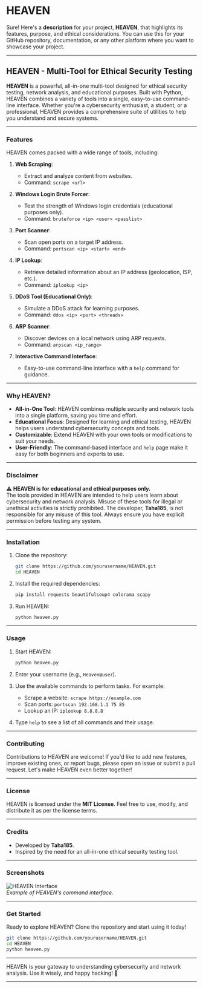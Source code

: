 # HEAVEN
Sure! Here's a **description** for your project, **HEAVEN**, that highlights its features, purpose, and ethical considerations. You can use this for your GitHub repository, documentation, or any other platform where you want to showcase your project.

---

## **HEAVEN - Multi-Tool for Ethical Security Testing**

**HEAVEN** is a powerful, all-in-one multi-tool designed for ethical security testing, network analysis, and educational purposes. Built with Python, HEAVEN combines a variety of tools into a single, easy-to-use command-line interface. Whether you're a cybersecurity enthusiast, a student, or a professional, HEAVEN provides a comprehensive suite of utilities to help you understand and secure systems.

---

### **Features**

HEAVEN comes packed with a wide range of tools, including:

1. **Web Scraping**:
   - Extract and analyze content from websites.
   - Command: `scrape <url>`

2. **Windows Login Brute Forcer**:
   - Test the strength of Windows login credentials (educational purposes only).
   - Command: `bruteforce <ip> <user> <passlist>`

3. **Port Scanner**:
   - Scan open ports on a target IP address.
   - Command: `portscan <ip> <start> <end>`

4. **IP Lookup**:
   - Retrieve detailed information about an IP address (geolocation, ISP, etc.).
   - Command: `iplookup <ip>`

5. **DDoS Tool (Educational Only)**:
   - Simulate a DDoS attack for learning purposes.
   - Command: `ddos <ip> <port> <threads>`

6. **ARP Scanner**:
   - Discover devices on a local network using ARP requests.
   - Command: `arpscan <ip_range>`

7. **Interactive Command Interface**:
   - Easy-to-use command-line interface with a `help` command for guidance.

---

### **Why HEAVEN?**

- **All-in-One Tool**: HEAVEN combines multiple security and network tools into a single platform, saving you time and effort.
- **Educational Focus**: Designed for learning and ethical testing, HEAVEN helps users understand cybersecurity concepts and tools.
- **Customizable**: Extend HEAVEN with your own tools or modifications to suit your needs.
- **User-Friendly**: The command-based interface and `help` page make it easy for both beginners and experts to use.

---

### **Disclaimer**

⚠️ **HEAVEN is for educational and ethical purposes only.**  
The tools provided in HEAVEN are intended to help users learn about cybersecurity and network analysis. Misuse of these tools for illegal or unethical activities is strictly prohibited. The developer, **Taha185**, is not responsible for any misuse of this tool. Always ensure you have explicit permission before testing any system.

---

### **Installation**

1. Clone the repository:
   ```bash
   git clone https://github.com/yourusername/HEAVEN.git
   cd HEAVEN
   ```

2. Install the required dependencies:
   ```bash
   pip install requests beautifulsoup4 colorama scapy
   ```

3. Run HEAVEN:
   ```bash
   python heaven.py
   ```

---

### **Usage**

1. Start HEAVEN:
   ```bash
   python heaven.py
   ```

2. Enter your username (e.g., `Heaven@user`).

3. Use the available commands to perform tasks. For example:
   - Scrape a website: `scrape https://example.com`
   - Scan ports: `portscan 192.168.1.1 75 85`
   - Lookup an IP: `iplookup 8.8.8.8`

4. Type `help` to see a list of all commands and their usage.

---

### **Contributing**

Contributions to HEAVEN are welcome! If you'd like to add new features, improve existing ones, or report bugs, please open an issue or submit a pull request. Let's make HEAVEN even better together!

---

### **License**

HEAVEN is licensed under the **MIT License**. Feel free to use, modify, and distribute it as per the license terms.

---

### **Credits**

- Developed by **Taha185**.
- Inspired by the need for an all-in-one ethical security testing tool.

---

### **Screenshots**

![HEAVEN Interface](https://via.placeholder.com/800x400.png?text=HEAVEN+Interface)  
*Example of HEAVEN's command interface.*

---

### **Get Started**

Ready to explore HEAVEN? Clone the repository and start using it today!

```bash
git clone https://github.com/yourusername/HEAVEN.git
cd HEAVEN
python heaven.py
```

---

HEAVEN is your gateway to understanding cybersecurity and network analysis. Use it wisely, and happy hacking! 🚀

---
